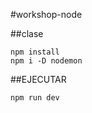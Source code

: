 #workshop-node

##clase

```shell
npm install
npm i -D nodemon
```

##EJECUTAR

```shell
npm run dev
```